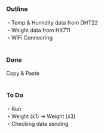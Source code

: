 ### Outline
・Temp & Humidity data from DHT22<br>
・Weight data from HX711<br>
・WiFi Connecring<br>
<br>
### Done
Copy & Paste<br>
<br>
### To Do
・Run<br>
・Weight (x1) -> Weight (x3)<br>
・Checking data sending<br>


